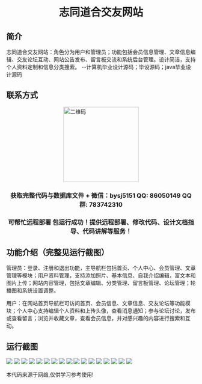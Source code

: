 <p><h1 align="center">志同道合交友网站</h1></p>

## 简介
志同道合交友网站：角色分为用户和管理员；功能包括会员信息管理、文章信息编辑、交友论坛互动、网站公告发布、留言板交流和系统后台管理。设计简洁，支持个人资料定制和信息分类搜索。    --计算机毕业设计源码；毕设源码；java毕业设计源码


## 联系方式
<img src="https://bs-1329754181.cos.ap-shanghai.myqcloud.com/wx.jpg" alt="二维码" style="display: block; margin: 0 auto;" width="200px">
<p><h3 align="center">获取完整代码与数据库文件 + 微信：bysj5151 QQ: 86050149 QQ群: 783742310</h3></p>
<p><h3 align="center">可帮忙远程部署 包运行成功！提供远程部署、修改代码、设计文档指导、代码讲解等服务！</h3></p>

## 功能介绍（完整见运行截图）
管理员：登录、注册和退出功能，主导航栏包括首页、个人中心、会员管理、文章管理等模块；用户资料管理，支持添加照片、基本信息、自我介绍编辑，富文本和图片上传；网站内容管理，包括文章编辑、分类管理、留言板管理、论坛管理；轮播图和系统设置调整。

用户：在网站首页导航栏可访问首页、会员信息、文章信息、交友论坛等功能模块；个人中心支持编辑个人资料和上传头像，查看消息通知；参与论坛讨论，发布或查看留言；浏览并收藏文章，查看会员信息，并对感兴趣的内容进行搜索和互动。


## 运行截图
![](https://bs-1329754181.cos.ap-shanghai.myqcloud.com/spring/LikeMindedFriendshipSite/img/001.jpg)
![](https://bs-1329754181.cos.ap-shanghai.myqcloud.com/spring/LikeMindedFriendshipSite/img/002.jpg)
![](https://bs-1329754181.cos.ap-shanghai.myqcloud.com/spring/LikeMindedFriendshipSite/img/003.jpg)
![](https://bs-1329754181.cos.ap-shanghai.myqcloud.com/spring/LikeMindedFriendshipSite/img/004.jpg)
![](https://bs-1329754181.cos.ap-shanghai.myqcloud.com/spring/LikeMindedFriendshipSite/img/005.jpg)
![](https://bs-1329754181.cos.ap-shanghai.myqcloud.com/spring/LikeMindedFriendshipSite/img/006.jpg)
![](https://bs-1329754181.cos.ap-shanghai.myqcloud.com/spring/LikeMindedFriendshipSite/img/007.jpg)
![](https://bs-1329754181.cos.ap-shanghai.myqcloud.com/spring/LikeMindedFriendshipSite/img/008.jpg)
![](https://bs-1329754181.cos.ap-shanghai.myqcloud.com/spring/LikeMindedFriendshipSite/img/009.jpg)
![](https://bs-1329754181.cos.ap-shanghai.myqcloud.com/spring/LikeMindedFriendshipSite/img/010.jpg)
![](https://bs-1329754181.cos.ap-shanghai.myqcloud.com/spring/LikeMindedFriendshipSite/img/011.jpg)
![](https://bs-1329754181.cos.ap-shanghai.myqcloud.com/spring/LikeMindedFriendshipSite/img/012.jpg)
![](https://bs-1329754181.cos.ap-shanghai.myqcloud.com/spring/LikeMindedFriendshipSite/img/013.jpg)
![](https://bs-1329754181.cos.ap-shanghai.myqcloud.com/spring/LikeMindedFriendshipSite/img/014.jpg)
![](https://bs-1329754181.cos.ap-shanghai.myqcloud.com/spring/LikeMindedFriendshipSite/img/015.jpg)
![](https://bs-1329754181.cos.ap-shanghai.myqcloud.com/spring/LikeMindedFriendshipSite/img/016.jpg)
![](https://bs-1329754181.cos.ap-shanghai.myqcloud.com/spring/LikeMindedFriendshipSite/img/017.jpg)

<p>本代码来源于网络,仅供学习参考使用!</p>
